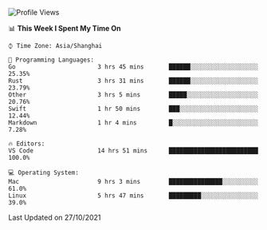<!--START_SECTION:waka-->
![Profile Views](http://img.shields.io/badge/Profile%20Views-7-blue)

📊 **This Week I Spent My Time On** 

```text
⌚︎ Time Zone: Asia/Shanghai

💬 Programming Languages: 
Go                       3 hrs 45 mins       ██████░░░░░░░░░░░░░░░░░░░   25.35% 
Rust                     3 hrs 31 mins       ██████░░░░░░░░░░░░░░░░░░░   23.79% 
Other                    3 hrs 5 mins        █████░░░░░░░░░░░░░░░░░░░░   20.76% 
Swift                    1 hr 50 mins        ███░░░░░░░░░░░░░░░░░░░░░░   12.44% 
Markdown                 1 hr 4 mins         █░░░░░░░░░░░░░░░░░░░░░░░░   7.28%

🔥 Editors: 
VS Code                  14 hrs 51 mins      █████████████████████████   100.0%

💻 Operating System: 
Mac                      9 hrs 3 mins        ███████████████░░░░░░░░░░   61.0% 
Linux                    5 hrs 47 mins       █████████░░░░░░░░░░░░░░░░   39.0%

```


 Last Updated on 27/10/2021
<!--END_SECTION:waka-->
